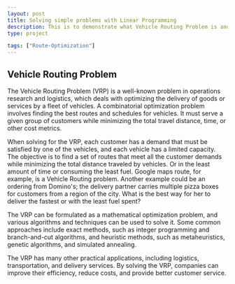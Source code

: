 ```yaml
---
layout: post
title: Solving simple problems with Linear Programming
description: This is to demonstrate what Vehicle Routing Problem is and identifying in the wild when a problem can be solved assuming it is a vehicle routing problem
type: project

tags: ["Route-Optimization"]
---
```


## Vehicle Routing Problem

The Vehicle Routing Problem (VRP) is a well-known problem in operations research and logistics, which deals with optimizing the delivery of goods or services by a fleet of vehicles. A combinatorial optimization problem involves finding the best routes and schedules for vehicles. It must serve a given group of customers while minimizing the total travel distance, time, or other cost metrics.

When solving for the VRP, each customer has a demand that must be satisfied by one of the vehicles, and each vehicle has a limited capacity. The objective is to find a set of routes that meet all the customer demands while minimizing the total distance traveled by vehicles. Or in the least amount of time or consuming the least fuel. Google maps route, for example, is a Vehicle Routing problem. Another example could be an ordering from Domino's; the delivery partner carries multiple pizza boxes for customers from a region of the city. What is the best way for her to deliver the fastest or with the least fuel spent?

The VRP can be formulated as a mathematical optimization problem, and various algorithms and techniques can be used to solve it. Some common approaches include exact methods, such as integer programming and branch-and-cut algorithms, and heuristic methods, such as metaheuristics, genetic algorithms, and simulated annealing.

The VRP has many other practical applications, including logistics, transportation, and delivery services. By solving the VRP, companies can improve their efficiency, reduce costs, and provide better customer service.

<!-- To be Continued -->